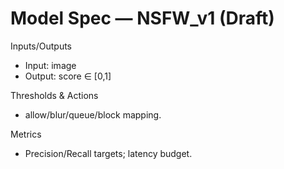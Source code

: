 # Model Spec — NSFW_v1 (Draft)

Inputs/Outputs
- Input: image
- Output: score ∈ [0,1]

Thresholds & Actions
- allow/blur/queue/block mapping.

Metrics
- Precision/Recall targets; latency budget.
